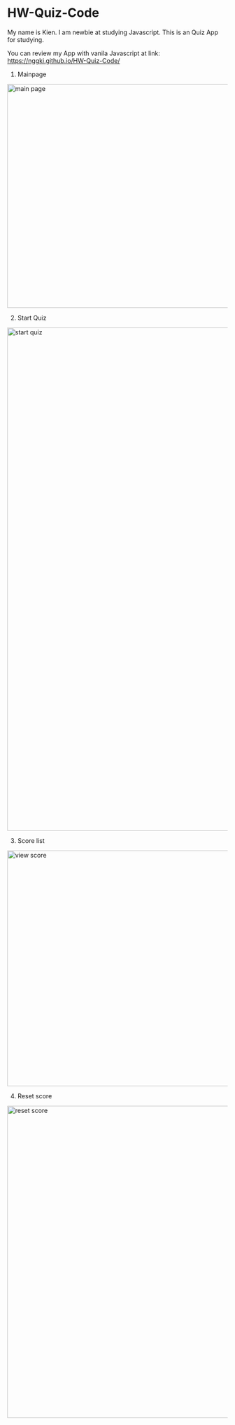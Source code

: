 # HW-Quiz-Code

My name is Kien. I am newbie at studying Javascript.
This is an Quiz App for studying.

You can review my App with vanila Javascript at link: https://nggki.github.io/HW-Quiz-Code/


1. Mainpage
<img width="512" alt="main page" src="https://user-images.githubusercontent.com/99234927/155858135-fa753830-1f1a-4133-acf4-9b737fcd20b6.PNG">

2. Start Quiz

<img width="1151" alt="start quiz" src="https://user-images.githubusercontent.com/99234927/155858169-13195c8c-998a-47af-9557-da27a8e22979.PNG">

3. Score list
<img width="539" alt="view score" src="https://user-images.githubusercontent.com/99234927/155858168-44781bdf-cb1f-4c4a-a982-4f4d7ac149f2.PNG">

4. Reset score
<img width="714" alt="reset score" src="https://user-images.githubusercontent.com/99234927/155858157-00602e1d-4845-4a47-a55b-17b49877cabb.PNG">

